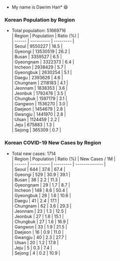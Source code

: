 * My name is Daerim Han* :smile:

### Korean Population by Region  
* Total population: 51669716   
| Region | Population | Ratio (%) |  
| ------ | ---------- | --------- |  
| Seoul | 9550227 | 18.5 |  
| Gyeongi | 13530519 | 26.2 |  
| Busan | 3359527 | 6.5 |  
| Gyeongnam | 3322373 | 6.4 |  
| Incheon | 2938429 | 5.7 |  
| Gyeongbuk | 2630254 | 5.1 |  
| Daegu | 2393626 | 4.6 |  
| Chungnam | 2118183 | 4.1 |  
| Jeonnam | 1838353 | 3.6 |  
| Jeonbuk | 1792476 | 3.5 |  
| Chungbuk | 1597179 | 3.1 |  
| Gangwon | 1536270 | 3.0 |  
| Daejeon | 1454679 | 2.8 |  
| Gwangju | 1441970 | 2.8 |  
| Ulsan | 1124459 | 2.2 |  
| Jeju | 675883 | 1.3 |  
| Sejong | 365309 | 0.7 |  

### Korean COVID-19 New Cases by Region  
* Total new cases: 1714   
| Region | Population | Ratio (%) | New Cases / 1M |  
| ------ | ---------- | --------- | -------------- |  
| Seoul | 644 | 37.6 | 67.4 |  
| Gyeongi | 529 | 30.9 | 39.1 |  
| Busan | 38 | 2.2 | 11.3 |  
| Gyeongnam | 29 | 1.7 | 8.7 |  
| Incheon | 148 | 8.6 | 50.4 |  
| Gyeongbuk | 28 | 1.6 | 10.6 |  
| Daegu | 41 | 2.4 | 17.1 |  
| Chungnam | 62 | 3.6 | 29.3 |  
| Jeonnam | 23 | 1.3 | 12.5 |  
| Jeonbuk | 27 | 1.6 | 15.1 |  
| Chungbuk | 27 | 1.6 | 16.9 |  
| Gangwon | 33 | 1.9 | 21.5 |  
| Daejeon | 16 | 0.9 | 11.0 |  
| Gwangju | 40 | 2.3 | 27.7 |  
| Ulsan | 20 | 1.2 | 17.8 |  
| Jeju | 5 | 0.3 | 7.4 |  
| Sejong | 4 | 0.2 | 10.9 |  
